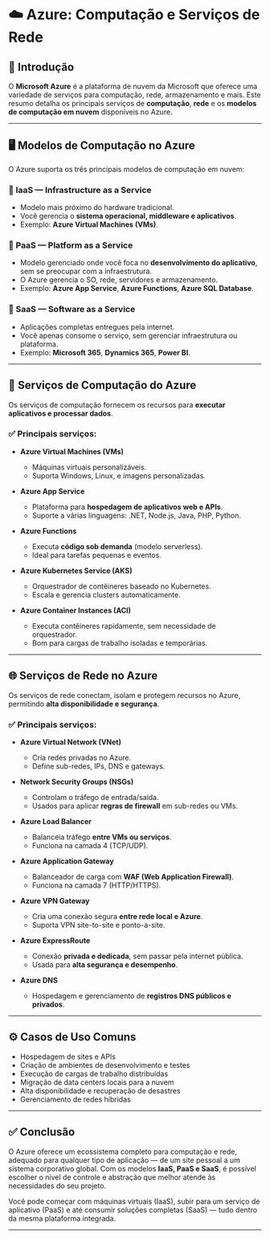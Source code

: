 # ☁️ Azure: Computação e Serviços de Rede

## 📘 Introdução

O **Microsoft Azure** é a plataforma de nuvem da Microsoft que oferece uma variedade de serviços para computação, rede, armazenamento e mais. Este resumo detalha os principais serviços de **computação**, **rede** e os **modelos de computação em nuvem** disponíveis no Azure.

---

## 🖥️ Modelos de Computação no Azure

O Azure suporta os três principais modelos de computação em nuvem:

### 🔹 IaaS — Infrastructure as a Service
- Modelo mais próximo do hardware tradicional.
- Você gerencia o **sistema operacional, middleware e aplicativos**.
- Exemplo: **Azure Virtual Machines (VMs)**.

### 🔹 PaaS — Platform as a Service
- Modelo gerenciado onde você foca no **desenvolvimento do aplicativo**, sem se preocupar com a infraestrutura.
- O Azure gerencia o SO, rede, servidores e armazenamento.
- Exemplo: **Azure App Service**, **Azure Functions**, **Azure SQL Database**.

### 🔹 SaaS — Software as a Service
- Aplicações completas entregues pela internet.
- Você apenas consome o serviço, sem gerenciar infraestrutura ou plataforma.
- Exemplo: **Microsoft 365**, **Dynamics 365**, **Power BI**.

---

## 🧮 Serviços de Computação do Azure

Os serviços de computação fornecem os recursos para **executar aplicativos e processar dados**.

### ✅ Principais serviços:

- **Azure Virtual Machines (VMs)**
  - Máquinas virtuais personalizáveis.
  - Suporta Windows, Linux, e imagens personalizadas.

- **Azure App Service**
  - Plataforma para **hospedagem de aplicativos web e APIs**.
  - Suporte a várias linguagens: .NET, Node.js, Java, PHP, Python.

- **Azure Functions**
  - Executa **código sob demanda** (modelo serverless).
  - Ideal para tarefas pequenas e eventos.

- **Azure Kubernetes Service (AKS)**
  - Orquestrador de contêineres baseado no Kubernetes.
  - Escala e gerencia clusters automaticamente.

- **Azure Container Instances (ACI)**
  - Executa contêineres rapidamente, sem necessidade de orquestrador.
  - Bom para cargas de trabalho isoladas e temporárias.

---

## 🌐 Serviços de Rede no Azure

Os serviços de rede conectam, isolam e protegem recursos no Azure, permitindo **alta disponibilidade e segurança**.

### ✅ Principais serviços:

- **Azure Virtual Network (VNet)**
  - Cria redes privadas no Azure.
  - Define sub-redes, IPs, DNS e gateways.

- **Network Security Groups (NSGs)**
  - Controlam o tráfego de entrada/saída.
  - Usados para aplicar **regras de firewall** em sub-redes ou VMs.

- **Azure Load Balancer**
  - Balanceia tráfego **entre VMs ou serviços**.
  - Funciona na camada 4 (TCP/UDP).

- **Azure Application Gateway**
  - Balanceador de carga com **WAF (Web Application Firewall)**.
  - Funciona na camada 7 (HTTP/HTTPS).

- **Azure VPN Gateway**
  - Cria uma conexão segura **entre rede local e Azure**.
  - Suporta VPN site-to-site e ponto-a-site.

- **Azure ExpressRoute**
  - Conexão **privada e dedicada**, sem passar pela internet pública.
  - Usada para **alta segurança e desempenho**.

- **Azure DNS**
  - Hospedagem e gerenciamento de **registros DNS públicos e privados**.

---

## ⚙️ Casos de Uso Comuns

- Hospedagem de sites e APIs
- Criação de ambientes de desenvolvimento e testes
- Execução de cargas de trabalho distribuídas
- Migração de data centers locais para a nuvem
- Alta disponibilidade e recuperação de desastres
- Gerenciamento de redes híbridas

---

## ✅ Conclusão

O Azure oferece um ecossistema completo para computação e rede, adequado para qualquer tipo de aplicação — de um site pessoal a um sistema corporativo global. Com os modelos **IaaS, PaaS e SaaS**, é possível escolher o nível de controle e abstração que melhor atende às necessidades do seu projeto.

Você pode começar com máquinas virtuais (IaaS), subir para um serviço de aplicativo (PaaS) e até consumir soluções completas (SaaS) — tudo dentro da mesma plataforma integrada.

---
